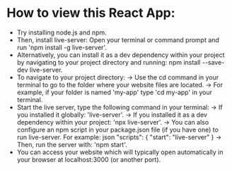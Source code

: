 # How to view this React App:
- Try installing node.js and npm.
- Then, install live-server: Open your terminal or command prompt and run 'npm install -g live-server'.
- Alternatively, you can install it as a dev dependency within your project by navigating to your project directory and running: npm install --save-dev live-server.
- To navigate to your project directory:
   -> Use the cd command in your terminal to go to the folder where your website files are located.
   -> For example, if your folder is named 'my-app' type 'cd my-app' in your terminal.
- Start the live server, type the following command in your terminal:
  -> If you installed it globally: 'live-server'.
  -> If you installed it as a dev dependency within your project: 'npx live-server'.
  -> You can also configure an npm script in your package.json file (if you have one) to run live-server. For example:
json
"scripts": {
  "start": "live-server"
}
  -> Then, run the server with: 'npm start'.
- You can access your website which will typically open automatically in your browser at localhost:3000 (or another port). 

